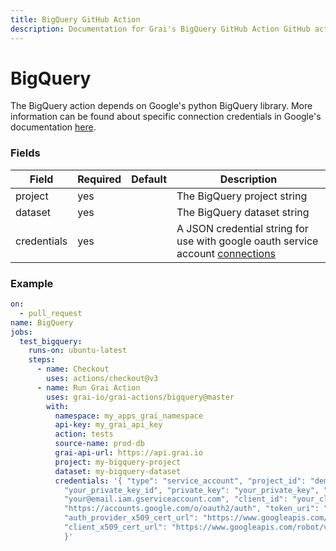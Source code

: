 ```yaml
---
title: BigQuery GitHub Action
description: Documentation for Grai's BigQuery GitHub Action GitHub action.
---
```


# BigQuery

The BigQuery action depends on Google's python BigQuery library.
More information can be found about specific connection credentials in Google's documentation [here](https://cloud.google.com/python/docs/reference/bigquery/latest).


### Fields



| Field | Required | Default | Description |
|-----|-----|-----|-----|
| project | yes |  | The BigQuery project string |
| dataset | yes |  | The BigQuery dataset string |
| credentials | yes |  | A JSON credential string for use with google oauth service account [connections](https://google-auth.readthedocs.io/en/master/reference/google.oauth2.service_account.html#google.oauth2.service_account.Credentials) |




### Example



```yaml copy
on:
  - pull_request
name: BigQuery
jobs:
  test_bigquery:
    runs-on: ubuntu-latest
    steps:
      - name: Checkout
        uses: actions/checkout@v3
      - name: Run Grai Action
        uses: grai-io/grai-actions/bigquery@master
        with:
          namespace: my_apps_grai_namespace
          api-key: my_grai_api_key
          action: tests
          source-name: prod-db
          grai-api-url: https://api.grai.io
          project: my-bigquery-project
          dataset: my-bigquery-dataset
          credentials: '{ "type": "service_account", "project_id": "demo", "private_key_id":
            "your_private_key_id", "private_key": "your_private_key", "client_email":
            "your@email.iam.gserviceaccount.com", "client_id": "your_client_id", "auth_uri":
            "https://accounts.google.com/o/oauth2/auth", "token_uri": "https://oauth2.googleapis.com/token",
            "auth_provider_x509_cert_url": "https://www.googleapis.com/oauth2/v1/certs",
            "client_x509_cert_url": "https://www.googleapis.com/robot/v1/metadata/x509/you%40email.iam.gserviceaccount.com"
            }'

```
